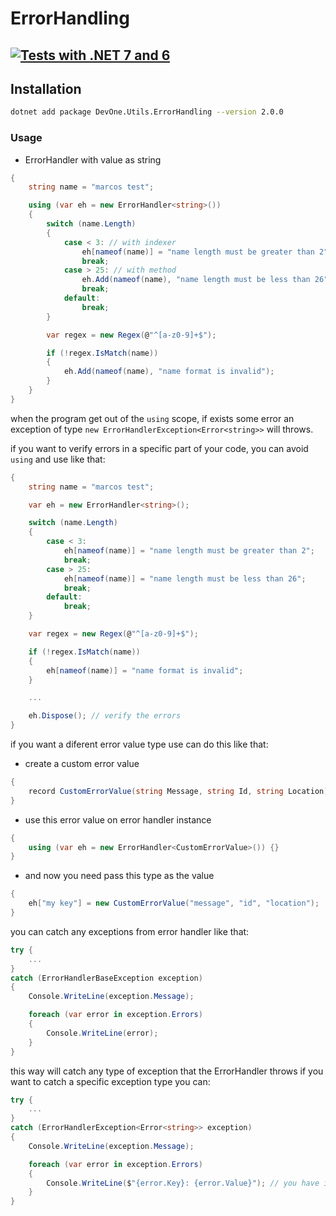 # ErrorHandling


[![Tests with .NET 7 and 6](https://github.com/marcos-venicius/CSharpErrorHandlingPackage/actions/workflows/lib-tests.yml/badge.svg)](https://github.com/marcos-venicius/CSharpErrorHandlingPackage/actions/workflows/lib-tests.yml)
---------------

## Installation

```sh
dotnet add package DevOne.Utils.ErrorHandling --version 2.0.0
```

### Usage

- ErrorHandler with value as string

```cs
{
    string name = "marcos test";

    using (var eh = new ErrorHandler<string>())
    {
        switch (name.Length)
        {
            case < 3: // with indexer
                eh[nameof(name)] = "name length must be greater than 2";
                break;
            case > 25: // with method
                eh.Add(nameof(name), "name length must be less than 26");
                break;
            default:
                break;
        }

        var regex = new Regex(@"^[a-z0-9]+$");

        if (!regex.IsMatch(name))
        {
            eh.Add(nameof(name), "name format is invalid");
        }
    }
}
```

when the program get out of the `using` scope, if exists some error an exception of type
`new ErrorHandlerException<Error<string>>` will throws.

if you want to verify errors in a specific part of your code, you can avoid `using` and use like that:

```cs
{
    string name = "marcos test";

    var eh = new ErrorHandler<string>();

    switch (name.Length)
    {
        case < 3:
            eh[nameof(name)] = "name length must be greater than 2";
            break;
        case > 25:
            eh[nameof(name)] = "name length must be less than 26";
            break;
        default:
            break;
    }

    var regex = new Regex(@"^[a-z0-9]+$");

    if (!regex.IsMatch(name))
    {
        eh[nameof(name)] = "name format is invalid";
    }

    ...

    eh.Dispose(); // verify the errors
}
```

if you want a diferent error value type use can do this like that:

* create a custom error value
```cs
{
    record CustomErrorValue(string Message, string Id, string Location);
}
```

* use this error value on error handler instance
```cs
{
    using (var eh = new ErrorHandler<CustomErrorValue>()) {}
}
```

* and now you need pass this type as the value
```cs
{
    eh["my key"] = new CustomErrorValue("message", "id", "location");
}
```

you can catch any exceptions from error handler like that:

```cs
try {
    ...
}
catch (ErrorHandlerBaseException exception)
{
    Console.WriteLine(exception.Message);

    foreach (var error in exception.Errors)
    {
        Console.WriteLine(error);
    }
}
```

this way will catch any type of exception that the ErrorHandler throws
if you want to catch a specific exception type you can:

```cs
try {
    ...
}
catch (ErrorHandlerException<Error<string>> exception)
{
    Console.WriteLine(exception.Message);

    foreach (var error in exception.Errors)
    {
        Console.WriteLine($"{error.Key}: {error.Value}"); // you have intellisense
    }
}
```
